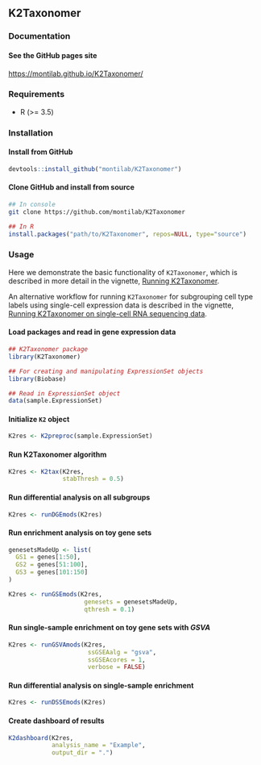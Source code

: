 ## K2Taxonomer

### Documentation

#### See the GitHub pages site
https://montilab.github.io/K2Taxonomer/

### Requirements

- R (>= 3.5)

### Installation

#### Install from GitHub

```r
devtools::install_github("montilab/K2Taxonomer")
```

#### Clone GitHub and install from source

```sh
## In console
git clone https://github.com/montilab/K2Taxonomer
```

```r
## In R
install.packages("path/to/K2Taxonomer", repos=NULL, type="source")
```

### Usage

Here we demonstrate the basic functionality of `K2Taxonomer`, which is described in more detail in the vignette, [Running K2Taxonomer](https://montilab.github.io/K2Taxonomer/articles/RunningK2Taxonomer.html).

An alternative workflow for running `K2Taxonomer` for subgrouping cell type labels using single-cell expression data is described in the vignette, [Running K2Taxonomer on single-cell RNA sequencing data](https://montilab.github.io/K2Taxonomer/articles/RunningK2Taxonomer_singlecell.html).

#### Load packages and read in gene expression data

```r
## K2Taxonomer package
library(K2Taxonomer)

## For creating and manipulating ExpressionSet objects
library(Biobase)

## Read in ExpressionSet object
data(sample.ExpressionSet)
```
#### Initialize `K2` object

```r
K2res <- K2preproc(sample.ExpressionSet)
```

#### Run K2Taxonomer algorithm

```r
K2res <- K2tax(K2res,
               stabThresh = 0.5)
```

#### Run differential analysis on all subgroups

```r
K2res <- runDGEmods(K2res)
```

#### Run enrichment analysis on toy gene sets

```r
genesetsMadeUp <- list(
  GS1 = genes[1:50],
  GS2 = genes[51:100],
  GS3 = genes[101:150]
)

K2res <- runGSEmods(K2res, 
                     genesets = genesetsMadeUp,
                     qthresh = 0.1)
```

#### Run single-sample enrichment on toy gene sets with *GSVA*

```r
K2res <- runGSVAmods(K2res, 
                      ssGSEAalg = "gsva",
                      ssGSEAcores = 1,
                      verbose = FALSE)
```

#### Run differential analysis on single-sample enrichment

```r
K2res <- runDSSEmods(K2res)
```

#### Create dashboard of results

```r
K2dashboard(K2res,
            analysis_name = "Example",
            output_dir = ".")
```
